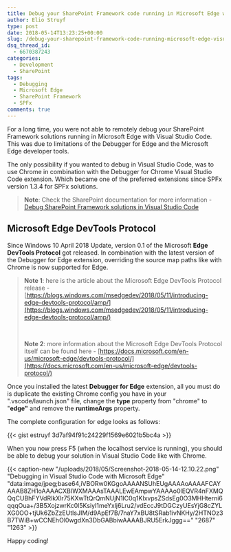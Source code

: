 ```yaml
---
title: Debug your SharePoint Framework code running in Microsoft Edge with Visual Studio Code
author: Elio Struyf
type: post
date: 2018-05-14T13:23:25+00:00
slug: /debug-your-sharepoint-framework-code-running-microsoft-edge-visual-studio-code/
dsq_thread_id:
  - 6670387243
categories:
  - Development
  - SharePoint
tags:
  - Debugging
  - Microsoft Edge
  - SharePoint Framework
  - SPFx
comments: true
---
```


For a long time, you were not able to remotely debug your SharePoint Framework solutions running in Microsoft Edge with Visual Studio Code. This was due to limitations of the Debugger for Edge and the Microsoft Edge developer tools.

The only possibility if you wanted to debug in Visual Studio Code, was to use Chrome in combination with the Debugger for Chrome Visual Studio Code extension. Which became one of the preferred extensions since SPFx version 1.3.4 for SPFx solutions.

> **Note**: Check the SharePoint documentation for more information - [Debug SharePoint Framework solutions in Visual Studio Code](https://docs.microsoft.com/en-us/sharepoint/dev/spfx/debug-in-vscode)


## Microsoft Edge DevTools Protocol

Since Windows 10 April 2018 Update, version 0.1 of the Microsoft **Edge DevTools Protocol** got released. In combination with the latest version of the Debugger for Edge extension, overriding the source map paths like with Chrome is now supported for Edge.

> **Note 1**: here is the article about the Microsoft Edge DevTools Protocol release - [https://blogs.windows.com/msedgedev/2018/05/11/introducing-edge-devtools-protocol/amp/](https://blogs.windows.com/msedgedev/2018/05/11/introducing-edge-devtools-protocol/amp/)
>
> &nbsp;
>
> **Note 2**: more information about the Microsoft Edge DevTools Protocol itself can be found here - [https://docs.microsoft.com/en-us/microsoft-edge/devtools-protocol/](https://docs.microsoft.com/en-us/microsoft-edge/devtools-protocol/)

Once you installed the latest **Debugger for Edge** extension, all you must do is duplicate the existing Chrome config you have in your ".vscode/launch.json" file, change the **type** property from "chrome" to "**edge"** and remove the **runtimeArgs** property.

The complete configuration for edge looks as follows:

{{< gist estruyf 3d7af94f91c24229f1569e6021b5bc4a >}}

When you now press F5 (when the localhost service is running), you should be able to debug your solution in Visual Studio Code like with Chrome.

{{< caption-new "/uploads/2018/05/Screenshot-2018-05-14-12.10.22.png" "Debugging in Visual Studio Code with Microsoft Edge"  "data:image/jpeg;base64,iVBORw0KGgoAAAANSUhEUgAAAAoAAAAFCAYAAAB8ZH1oAAAACXBIWXMAAAsTAAALEwEAmpwYAAAAo0lEQVR4nFXMQQqCUBhFYVdRIkXlr75KXwTtQrQmNUjN1lC0q1KIxvpsZSdsEg0O3MHHterni6qqqOua+/3B5XojzwrKc0l5KsiyI1meYxlj6Lru2/vdEccJ9tDGCzyUEsYjG8cZYLXG0OO+tjUk6ZbZzEUtIsJIM/d9ApEf7B/7naY7xBU8tSRab1ivNKHy/2HTNOz3B7TWiB+wCCNEhOl0wgdXn3DbGABbiwAAAABJRU5ErkJggg==" "2687" "1263" >}}

Happy coding!